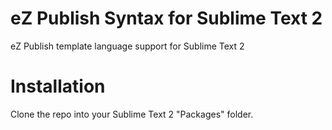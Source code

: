 eZ Publish Syntax for Sublime Text 2
==========

eZ Publish template language support for Sublime Text 2


# Installation

Clone the repo into your Sublime Text 2 "Packages" folder.
